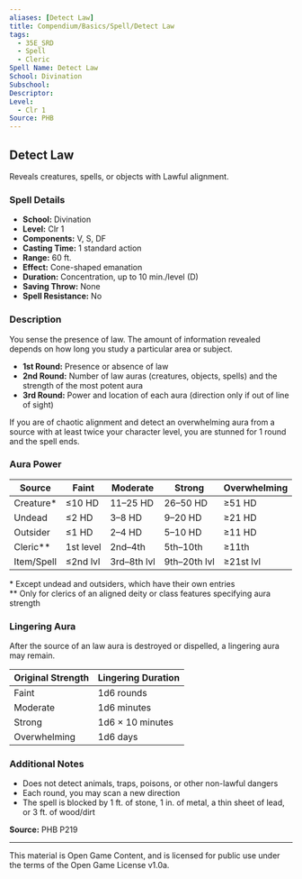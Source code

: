 ```yaml
---
aliases: [Detect Law]
title: Compendium/Basics/Spell/Detect Law
tags:
  - 35E_SRD
  - Spell
  - Cleric
Spell Name: Detect Law
School: Divination
Subschool: 
Descriptor: 
Level:
  - Clr 1
Source: PHB
---
```


## Detect Law

Reveals creatures, spells, or objects with Lawful alignment.

### Spell Details

- **School:** Divination  
- **Level:** Clr 1  
- **Components:** V, S, DF  
- **Casting Time:** 1 standard action  
- **Range:** 60 ft.  
- **Effect:** Cone-shaped emanation  
- **Duration:** Concentration, up to 10 min./level (D)  
- **Saving Throw:** None  
- **Spell Resistance:** No  

### Description

You sense the presence of law. The amount of information revealed depends on how long you study a particular area or subject.

- **1st Round:** Presence or absence of law  
- **2nd Round:** Number of law auras (creatures, objects, spells) and the strength of the most potent aura  
- **3rd Round:** Power and location of each aura (direction only if out of line of sight)

If you are of chaotic alignment and detect an overwhelming aura from a source with at least twice your character level, you are stunned for 1 round and the spell ends.

### Aura Power

| Source     | Faint       | Moderate     | Strong       | Overwhelming |
|------------|-------------|--------------|--------------|--------------|
| Creature*  | ≤10 HD      | 11–25 HD     | 26–50 HD     | ≥51 HD       |
| Undead     | ≤2 HD       | 3–8 HD       | 9–20 HD      | ≥21 HD       |
| Outsider   | ≤1 HD       | 2–4 HD       | 5–10 HD      | ≥11 HD       |
| Cleric**   | 1st level   | 2nd–4th      | 5th–10th     | ≥11th        |
| Item/Spell | ≤2nd lvl    | 3rd–8th lvl  | 9th–20th lvl | ≥21st lvl    |

\* Except undead and outsiders, which have their own entries  
\** Only for clerics of an aligned deity or class features specifying aura strength

### Lingering Aura

After the source of an law aura is destroyed or dispelled, a lingering aura may remain.

| Original Strength | Lingering Duration     |
|-------------------|------------------------|
| Faint             | 1d6 rounds             |
| Moderate          | 1d6 minutes            |
| Strong            | 1d6 × 10 minutes       |
| Overwhelming      | 1d6 days               |

### Additional Notes

- Does not detect animals, traps, poisons, or other non-lawful dangers  
- Each round, you may scan a new direction  
- The spell is blocked by 1 ft. of stone, 1 in. of metal, a thin sheet of lead, or 3 ft. of wood/dirt


**Source:** PHB P219

---

This material is Open Game Content, and is licensed for public use under  
the terms of the Open Game License v1.0a.
